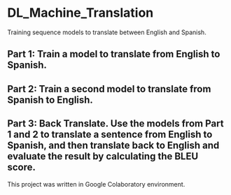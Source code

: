 # DL_Machine_Translation

Training sequence models to translate between English and Spanish.

## Part 1: Train a model to translate from English to Spanish. 
## Part 2: Train a second model to translate from Spanish to English. 
## Part 3: Back Translate. Use the models from Part 1 and 2 to translate a sentence from English to Spanish, and then translate back to English and evaluate the result by calculating the BLEU score.

This project was written in Google Colaboratory environment.
